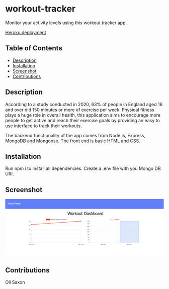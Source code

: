 # workout-tracker

Monitor your activity levels using this workout tracker app. 

[Heroku deployment](https://obscure-eyrie-70384.herokuapp.com//)

## Table of Contents
* [Description](#description)
* [Installation](#installation)
* [Screenshot](#screenshot)
* [Contributions](#contributions)

## Description

According to a study conducted in 2020, 63% of people in England aged 16 and over did 150 minutes or more of exercise per week. Physical fitness plays a huge role in overall health, this application aims to encourage more people to get active and reach their exercise goals by providing an easy to use interface to track their workouts.

The backend functionality of the app comes from Node.js, Express, MongoDB and Mongoose. The front end is basic HTML and CSS.

## Installation 

Run npm i to install all dependencies. Create a .env file with you Mongo DB URI.

## Screenshot

![Screenshot of depolyed app.](public/assets/dashboard.png)


## Contributions

Oli Saxon
